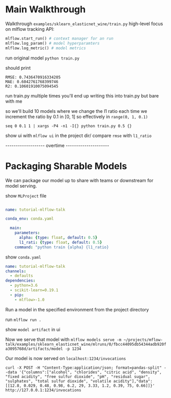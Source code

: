# Main Walkthrough

Walkthrough `examples/sklearn_elasticnet_wine/train.py` high-level
focus on mlflow tracking API:

```python
mlflow.start_run() # context manager for an run 
mlflow.log_param() # model hyperparamters
mlflow.log_metric() # model metrics 
```


run original model 
`python train.py`

should print 
```
RMSE: 0.7436470916334205
MAE: 0.6042761768399746
R2: 0.10601910075094545
```

run train.py multiple times
you'll end up writing this into train.py but bare with me

so we'll build 10 models where we change the l1 ratio
each time we increment the ratio by 0.1 in [0, 1] so effectively
in `range(0, 1, 0.1)`

`seq 0 0.1 1 | xargs -P4 -n1 -I{} python train.py 0.5 {}`


show ui with `mlflow ui` in the project dir/
compare `rmse` with `l1_ratio`

------------------- overtime ---------------------

# Packaging Sharable Models
We can package our model up to share with teams or downstream for model
serving.


show `MLProject` file

```yaml

name: tutorial-mlflow-talk

conda_env: conda.yaml

  main:
    parameters:
      alpha: {type: float, default: 0.5}
      l1_rati: {type: float, default: 0.5}
    command: "python train {alpha} {l1_ratio}
```

show `conda.yaml` 

```yaml
name: tutorial-mlflow-talk
channels:
  - defaults
dependencies:
  - python=3.6
  - scikit-learn=0.19.1
  - pip:
    - mlflow>-1.0
```

Run a model in the specified environment
from the project directory 

run `mlflow run .`

show `model artifact` in ui

Now we serve  that model with 
`mlflow models serve -m ~/projects/mflow-talk/examples/sklearn_elasticnet_wine/mlruns/0/fbcc44095db54344adb920fa3095768d/artifacts/model -p 1234`

Our model is now served on `localhost:1234/invocations`

`curl -X POST -H "Content-Type:application/json; format=pandas-split" --data
'{"columns":["alcohol", "chlorides", "citric acid", "density", "fixed acidity",
"free sulfur dioxide", "pH", "residual sugar", "sulphates", "total sulfur
dioxide", "volatile acidity"],"data":[[12.8, 0.029, 0.48, 0.98, 6.2, 29, 3.33,
1.2, 0.39, 75, 0.66]]}' http://127.0.0.1:1234/invocations`



